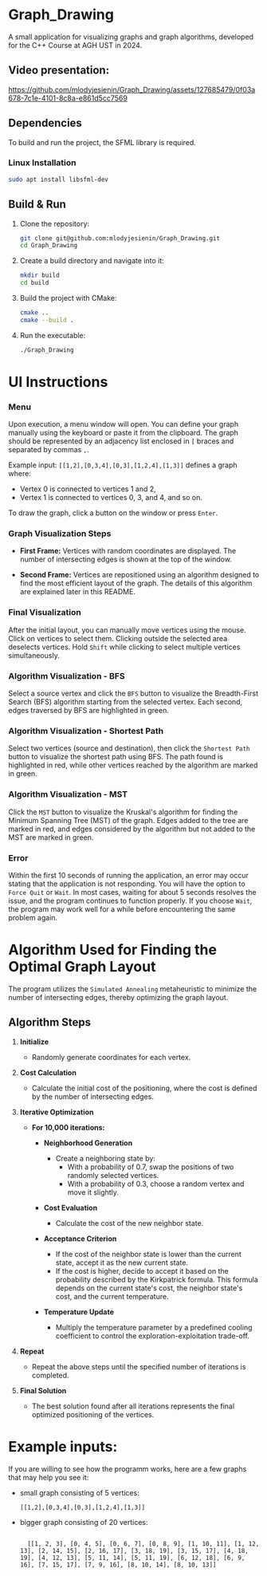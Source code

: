 

# Graph_Drawing

A small application for visualizing graphs and graph algorithms, developed for the C++ Course at AGH UST in 2024.

## Video presentation: 


https://github.com/mlodyjesienin/Graph_Drawing/assets/127685479/0f03a678-7c1e-4101-8c8a-e861d5cc7569


## Dependencies

To build and run the project, the SFML library is required.

### Linux Installation

```bash
sudo apt install libsfml-dev
```

## Build & Run

1. Clone the repository:

    ```bash
    git clone git@github.com:mlodyjesienin/Graph_Drawing.git
    cd Graph_Drawing
    ```

2. Create a build directory and navigate into it:

    ```bash
    mkdir build
    cd build
    ```

3. Build the project with CMake:

    ```bash
    cmake ..
    cmake --build .
    ```

4. Run the executable:

    ```bash
    ./Graph_Drawing
    ```

# UI Instructions

### Menu

Upon execution, a menu window will open. You can define your graph manually using the keyboard or paste it from the clipboard. The graph should be represented by an adjacency list enclosed in `[` braces and separated by commas `,`.

Example input: `[[1,2],[0,3,4],[0,3],[1,2,4],[1,3]]` defines a graph where:
- Vertex 0 is connected to vertices 1 and 2,
- Vertex 1 is connected to vertices 0, 3, and 4, and so on.

To draw the graph, click a button on the window or press `Enter`.

### Graph Visualization Steps

- **First Frame:** Vertices with random coordinates are displayed. The number of intersecting edges is shown at the top of the window.
  
- **Second Frame:** Vertices are repositioned using an algorithm designed to find the most efficient layout of the graph. The details of this algorithm are explained later in this README.

### Final Visualization

After the initial layout, you can manually move vertices using the mouse. Click on vertices to select them. Clicking outside the selected area deselects vertices. Hold `Shift` while clicking to select multiple vertices simultaneously.

### Algorithm Visualization - BFS

Select a source vertex and click the `BFS` button to visualize the Breadth-First Search (BFS) algorithm starting from the selected vertex. Each second, edges traversed by BFS are highlighted in green.

### Algorithm Visualization - Shortest Path

Select two vertices (source and destination), then click the `Shortest Path` button to visualize the shortest path using BFS. The path found is highlighted in red, while other vertices reached by the algorithm are marked in green.

### Algorithm Visualization - MST

Click the `MST` button to visualize the Kruskal's algorithm for finding the Minimum Spanning Tree (MST) of the graph. Edges added to the tree are marked in red, and edges considered by the algorithm but not added to the MST are marked in green.

### Error

Within the first 10 seconds of running the application, an error may occur stating that the application is not responding. You will have the option to `Force Quit` or `Wait`. In most cases, waiting for about 5 seconds resolves the issue, and the program continues to function properly. If you choose `Wait`, the program may work well for a while before encountering the same problem again.


# Algorithm Used for Finding the Optimal Graph Layout

The program utilizes the `Simulated Annealing` metaheuristic to minimize the number of intersecting edges, thereby optimizing the graph layout.

## Algorithm Steps

1. **Initialize**
   - Randomly generate coordinates for each vertex.

2. **Cost Calculation**
   - Calculate the initial cost of the positioning, where the cost is defined by the number of intersecting edges.

3. **Iterative Optimization**
   - **For 10,000 iterations:**
     - **Neighborhood Generation**
       - Create a neighboring state by:
         - With a probability of 0.7, swap the positions of two randomly selected vertices.
         - With a probability of 0.3, choose a random vertex and move it slightly.
     
     - **Cost Evaluation**
       - Calculate the cost of the new neighbor state.
     
     - **Acceptance Criterion**
       - If the cost of the neighbor state is lower than the current state, accept it as the new current state.
       - If the cost is higher, decide to accept it based on the probability described by the Kirkpatrick formula. This formula depends on the current state's cost, the neighbor state's cost, and the current temperature.
     
     - **Temperature Update**
       - Multiply the temperature parameter by a predefined cooling coefficient to control the exploration-exploitation trade-off.
   
4. **Repeat**
   - Repeat the above steps until the specified number of iterations is completed.

5. **Final Solution**
   - The best solution found after all iterations represents the final optimized positioning of the vertices.
# Example inputs:
If you are willing to see how the programm works, here are a few graphs that may help you see it:
- small graph consisting of 5 vertices:
    ```
    [[1,2],[0,3,4],[0,3],[1,2,4],[1,3]] 
    ```
- bigger graph consisting of 20 vertices:
  ```

    [[1, 2, 3], [0, 4, 5], [0, 6, 7], [0, 8, 9], [1, 10, 11], [1, 12, 13], [2, 14, 15], [2, 16, 17], [3, 18, 19], [3, 15, 17], [4, 18, 19], [4, 12, 13], [5, 11, 14], [5, 11, 19], [6, 12, 18], [6, 9, 16], [7, 15, 17], [7, 9, 16], [8, 10, 14], [8, 10, 13]]
  ```



